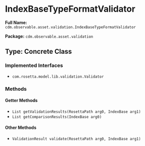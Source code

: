 # IndexBaseTypeFormatValidator

**Full Name:** `cdm.observable.asset.validation.IndexBaseTypeFormatValidator`

**Package:** `cdm.observable.asset.validation`

## Type: Concrete Class

### Implemented Interfaces

- `com.rosetta.model.lib.validation.Validator`

### Methods

#### Getter Methods

- `List getValidationResults(RosettaPath arg0, IndexBase arg1)`
- `List getComparisonResults(IndexBase arg0)`

#### Other Methods

- `ValidationResult validate(RosettaPath arg0, IndexBase arg1)`


